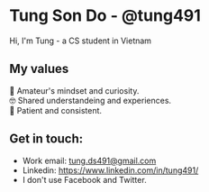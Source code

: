 # Tung Son Do - @tung491

Hi, I'm Tung - a CS student in Vietnam

## My values
🍏 Amateur's mindset and curiosity. <br>
🤓 Shared understandeing and experiences. <br>
🤠 Patient and consistent. <br>

## Get in touch:
- Work email: tung.ds491@gmail.com
- Linkedin: https://www.linkedin.com/in/tung491/
- I don't use Facebook and Twitter.
